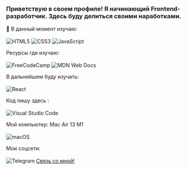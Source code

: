 ### Приветствую в своем профиле! Я начинающий Frontend-разработчик. Здесь буду делиться своими наработками. 

🌱 В данный момент изучаю: <br><br>
![HTML5](https://img.shields.io/badge/html5-%23E34F26.svg?style=for-the-badge&logo=html5&logoColor=white) ![CSS3](https://img.shields.io/badge/css3-%231572B6.svg?style=for-the-badge&logo=css3&logoColor=white) ![JavaScript](https://img.shields.io/badge/javascript-%23323330.svg?style=for-the-badge&logo=javascript&logoColor=%23F7DF1E)  

Ресурсы где изучаю:<br><br>
![FreeCodeCamp](https://img.shields.io/badge/Freecodecamp-%23123.svg?&style=for-the-badge&logo=freecodecamp&logoColor=green) ![MDN Web Docs](https://img.shields.io/badge/MDN_Web_Docs-black?style=for-the-badge&logo=mdnwebdocs&logoColor=white)

В дальнейшем буду изучать:<br><br>
![React](https://img.shields.io/badge/react-%2320232a.svg?style=for-the-badge&logo=react&logoColor=%2361DAFB)

Код пишу здесь :<br><br>
![Visual Studio Code](https://img.shields.io/badge/Visual%20Studio%20Code-0078d7.svg?style=for-the-badge&logo=visual-studio-code&logoColor=white)

Мой компьютер: Mac Air 13 M1 <br><br>
![macOS](https://img.shields.io/badge/mac%20os-000000?style=for-the-badge&logo=macos&logoColor=F0F0F0)

Мои соцсети:<br><br>
![Telegram](https://img.shields.io/badge/Telegram-2CA5E0?style=for-the-badge&logo=telegram&logoColor=white) [Связь со мной!](https://t.me/SavinDmitryi)

